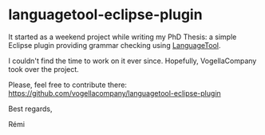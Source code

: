 languagetool-eclipse-plugin
===========================
It started as a weekend project while writing my PhD Thesis: a simple Eclipse plugin providing grammar checking using [LanguageTool](https://languagetool.org).

I couldn't find the time to work on it ever since. Hopefully, VogellaCompany took over the project.

Please, feel free to contribute there: https://github.com/vogellacompany/languagetool-eclipse-plugin

Best regards,

Rémi
